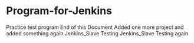 # Program-for-Jenkins
Practice test program
End of this Document
Added one more project
and added something again
Jenkins_Slave Testing
Jenkins_Slave Testing again
